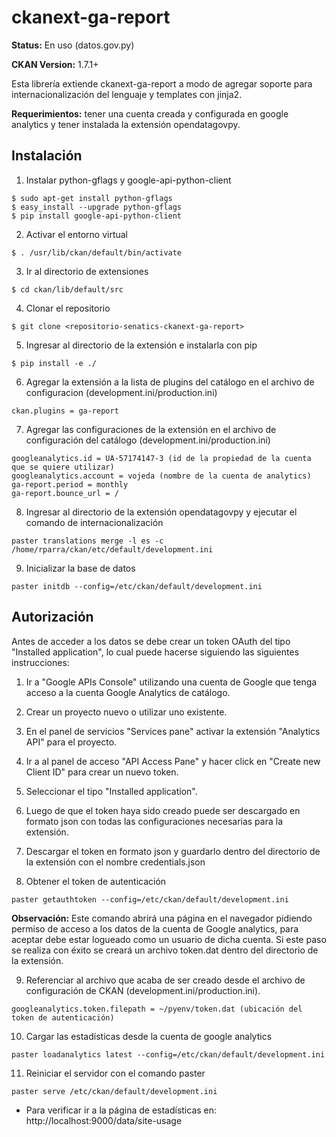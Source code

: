 ckanext-ga-report
=================

**Status:** En uso (datos.gov.py)

**CKAN Version:** 1.7.1+

Esta librería extiende ckanext-ga-report a modo de agregar soporte para internacionalización del lenguaje y templates con jinja2.

**Requerimientos:** tener una cuenta creada y configurada en google analytics y tener instalada la extensión opendatagovpy.

Instalación
-----------

1. Instalar python-gflags y google-api-python-client

  ```
$ sudo apt-get install python-gflags
$ easy_install --upgrade python-gflags
$ pip install google-api-python-client
```

2. Activar el entorno virtual

  ```
$ . /usr/lib/ckan/default/bin/activate
```

3. Ir al directorio de extensiones

  ```
$ cd ckan/lib/default/src
```

4. Clonar el repositorio

  ```
$ git clone <repositorio-senatics-ckanext-ga-report>
```

5. Ingresar al directorio de la extensión e instalarla con pip

  ```
$ pip install -e ./
```

6. Agregar la extensión a la lista de plugins del catálogo en el archivo de configuracion (development.ini/production.ini)

  ```
ckan.plugins = ga-report
```

7. Agregar las configuraciones de la extensión en el archivo de configuración del catálogo (development.ini/production.ini)

  ```
googleanalytics.id = UA-57174147-3 (id de la propiedad de la cuenta que se quiere utilizar)
googleanalytics.account = vojeda (nombre de la cuenta de analytics)
ga-report.period = monthly
ga-report.bounce_url = /
```

8. Ingresar al directorio de la extensión opendatagovpy y ejecutar el comando de internacionalización

  ```
paster translations merge -l es -c /home/rparra/ckan/etc/default/development.ini
```

9. Inicializar la base de datos

  ```
paster initdb --config=/etc/ckan/default/development.ini
```

Autorización
------------

Antes de acceder a los datos se debe crear un token OAuth del tipo "Installed application", lo cual puede hacerse siguiendo las siguientes instrucciones:

1. Ir a "Google APIs Console" utilizando una cuenta de Google que tenga acceso a la cuenta Google Analytics de catálogo.

2. Crear un proyecto nuevo o utilizar uno existente.

3. En el panel de servicios "Services pane" activar la extensión "Analytics API" para el proyecto.

4. Ir a al panel de acceso "API Access Pane" y hacer click en "Create new Client ID" para crear un nuevo token.

5. Seleccionar el tipo "Installed application".

6. Luego de que el token haya sido creado puede ser descargado en formato json con todas las configuraciones necesarias para la extensión.

7. Descargar el token en formato json y guardarlo dentro del directorio de la extensión con el nombre credentials.json

8. Obtener el token de autenticación
  
  ```
paster getauthtoken --config=/etc/ckan/default/development.ini
```
  **Observación:** Este comando abrirá una página en el navegador pidiendo permiso de acceso a los datos de la cuenta de Google analytics, para aceptar debe estar logueado como un usuario de dicha cuenta. Si este paso se realiza con éxito se creará un archivo token.dat dentro del directorio de la extensión.

9. Referenciar al archivo que acaba de ser creado desde el archivo de configuración de CKAN (development.ini/production.ini).

  ```
googleanalytics.token.filepath = ~/pyenv/token.dat (ubicación del token de autenticación)
```

10. Cargar las estadísticas desde la cuenta de google analytics

  ```
paster loadanalytics latest --config=/etc/ckan/default/development.ini
```

11. Reiniciar el servidor con el comando paster

  ```
paster serve /etc/ckan/default/development.ini
```

* Para verificar ir a la página de estadísticas en: http://localhost:9000/data/site-usage

